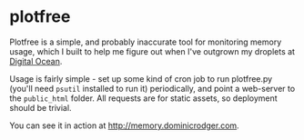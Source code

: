 # plotfree

Plotfree is a simple, and probably inaccurate tool for monitoring
memory usage, which I built to help me figure out when I've outgrown
my droplets at [Digital Ocean][digital-ocean].

Usage is fairly simple - set up some kind of cron job to run
plotfree.py (you'll need `psutil` installed to run it) periodically,
and point a web-server to the `public_html` folder. All requests are
for static assets, so deployment should be trivial.

You can see it in action at http://memory.dominicrodger.com.

[digital-ocean]: http://www.digitalocean.com "Get hosting from Digital Ocean"
